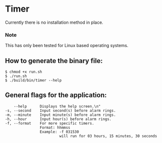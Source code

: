 # Timer

Currently there is no installation method in place.<br>
### Note
This has only been tested for Linux based operating systems.

## How to generate the binary file:
```console
$ chmod +x run.sh
$ ./run.sh
$ ./build/bin/timer --help
```

## General flags for the application:
```console
    --help      Displays the help screen.\n"
-s, --second    Input second(s) before alarm rings.
-m, --minute    Input minute(s) before alarm rings.
-h, --hour      Input hour(s) before alarm rings.
-f, --format    For more specific timers.
                Format: hhmmss
                Example: -f 031530
                         will run for 03 hours, 15 minutes, 30 seconds
```
